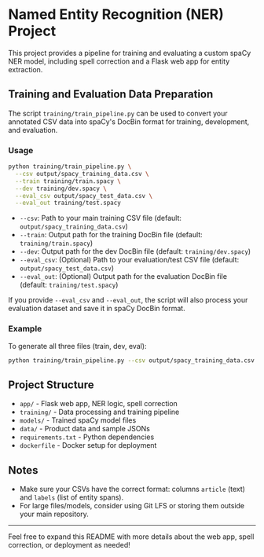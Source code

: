 # Named Entity Recognition (NER) Project

This project provides a pipeline for training and evaluating a custom spaCy NER model, including spell correction and a Flask web app for entity extraction.

## Training and Evaluation Data Preparation

The script `training/train_pipeline.py` can be used to convert your annotated CSV data into spaCy's DocBin format for training, development, and evaluation.

### Usage

```sh
python training/train_pipeline.py \
  --csv output/spacy_training_data.csv \
  --train training/train.spacy \
  --dev training/dev.spacy \
  --eval_csv output/spacy_test_data.csv \
  --eval_out training/test.spacy
```

- `--csv`: Path to your main training CSV file (default: `output/spacy_training_data.csv`)
- `--train`: Output path for the training DocBin file (default: `training/train.spacy`)
- `--dev`: Output path for the dev DocBin file (default: `training/dev.spacy`)
- `--eval_csv`: (Optional) Path to your evaluation/test CSV file (default: `output/spacy_test_data.csv`)
- `--eval_out`: (Optional) Output path for the evaluation DocBin file (default: `training/test.spacy`)

If you provide `--eval_csv` and `--eval_out`, the script will also process your evaluation dataset and save it in spaCy DocBin format.

### Example

To generate all three files (train, dev, eval):

```sh
python training/train_pipeline.py --csv output/spacy_training_data.csv --train training/train.spacy --dev training/dev.spacy --eval_csv output/spacy_test_data.csv --eval_out training/test.spacy
```

## Project Structure
- `app/` - Flask web app, NER logic, spell correction
- `training/` - Data processing and training pipeline
- `models/` - Trained spaCy model files
- `data/` - Product data and sample JSONs
- `requirements.txt` - Python dependencies
- `dockerfile` - Docker setup for deployment

## Notes
- Make sure your CSVs have the correct format: columns `article` (text) and `labels` (list of entity spans).
- For large files/models, consider using Git LFS or storing them outside your main repository.

---
Feel free to expand this README with more details about the web app, spell correction, or deployment as needed!
